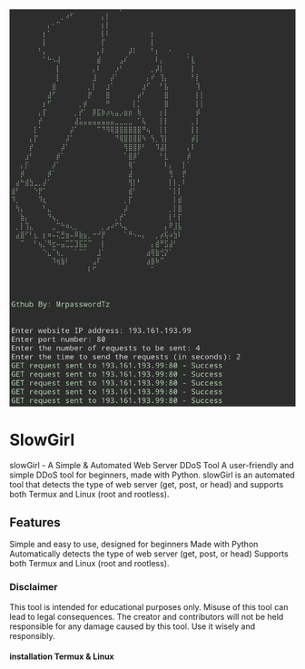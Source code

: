 <img src="Screenshot_20240317-144354~3.png" alt="slowgirlTool">


# SlowGirl
slowGirl - A Simple &amp; Automated Web Server DDoS Tool A user-friendly and simple DDoS tool for beginners, made with Python. slowGirl is an automated tool that detects the type of web server (get, post, or head) and supports both Termux and Linux (root and rootless).

<h2>Features</h2>
Simple and easy to use, designed for beginners
Made with Python
Automatically detects the type of web server (get, post, or head)
Supports both Termux and Linux (root and rootless).

<h3>Disclaimer</h3>
This tool is intended for educational purposes only. Misuse of this tool can lead to legal consequences. The creator and contributors will not be held responsible for any damage caused by this tool. Use it wisely and responsibly.

<h4>installation Termux & Linux </h4>
